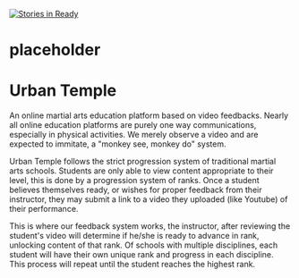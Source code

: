 [![Stories in Ready](https://badge.waffle.io/cantankerous-muffin/placeholder.png?label=ready&title=Ready)](https://waffle.io/cantankerous-muffin/placeholder)
# placeholder


# Urban Temple
An online martial arts education platform based on video feedbacks. Nearly all online education platforms are purely one way communications, especially in physical activities. We merely observe a video and are expected to immitate, a "monkey see, monkey do" system. 

Urban Temple follows the strict progression system of traditional martial arts schools. Students are only able to view content appropriate to their level, this is done by a progression system of ranks. Once a student believes themselves ready, or wishes for proper feedback from their instructor, they may submit a link to a video they uploaded (like Youtube) of their performance. 

This is where our feedback system works, the instructor, after reviewing the student's video will determine if he/she is ready to advance in rank, unlocking content of that rank. Of schools with multiple disciplines, each student will have their own unique rank and progress in each discipline. This process will repeat until the student reaches the highest rank. 


